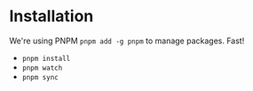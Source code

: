# Installation

We're using PNPM `pnpm add -g pnpm` to manage packages. Fast!

- `pnpm install`
- `pnpm watch`
- `pnpm sync`
